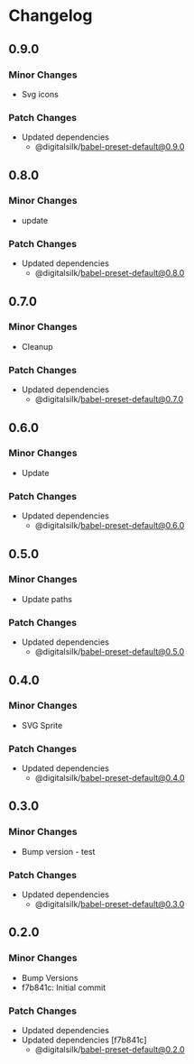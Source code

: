 # Changelog

## 0.9.0

### Minor Changes

- Svg icons

### Patch Changes

- Updated dependencies
  - @digitalsilk/babel-preset-default@0.9.0

## 0.8.0

### Minor Changes

- update

### Patch Changes

- Updated dependencies
  - @digitalsilk/babel-preset-default@0.8.0

## 0.7.0

### Minor Changes

- Cleanup

### Patch Changes

- Updated dependencies
  - @digitalsilk/babel-preset-default@0.7.0

## 0.6.0

### Minor Changes

- Update

### Patch Changes

- Updated dependencies
  - @digitalsilk/babel-preset-default@0.6.0

## 0.5.0

### Minor Changes

- Update paths

### Patch Changes

- Updated dependencies
  - @digitalsilk/babel-preset-default@0.5.0

## 0.4.0

### Minor Changes

- SVG Sprite

### Patch Changes

- Updated dependencies
  - @digitalsilk/babel-preset-default@0.4.0

## 0.3.0

### Minor Changes

- Bump version - test

### Patch Changes

- Updated dependencies
  - @digitalsilk/babel-preset-default@0.3.0

## 0.2.0

### Minor Changes

- Bump Versions
- f7b841c: Initial commit

### Patch Changes

- Updated dependencies
- Updated dependencies [f7b841c]
  - @digitalsilk/babel-preset-default@0.2.0
